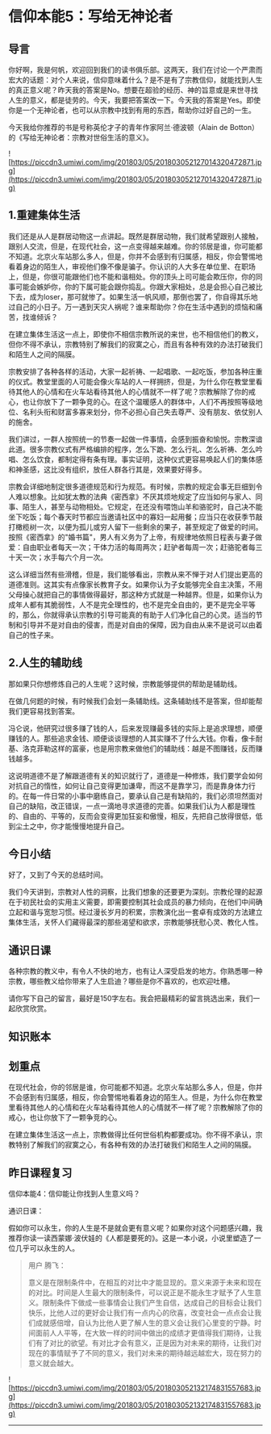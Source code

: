# 信仰本能5：写给无神论者

## 导言

你好啊，我是何帆，欢迎回到我们的读书俱乐部。这两天，我们在讨论一个严肃而宏大的话题：对个人来说，信仰意味着什么？是不是有了宗教信仰，就能找到人生的真正意义呢？昨天我的答案是No。想要在超验的经历、神的旨意或是来世寻找人生的意义，都是徒劳的。今天，我要把答案改一下。今天我的答案是Yes。即使你是一个无神论者，也可以从宗教中找到有用的东西，帮助你过好自己的一生。

今天我给你推荐的书是号称英伦才子的青年作家阿兰·德波顿（Alain de Botton）的《写给无神论者：宗教对世俗生活的意义》。

![https://piccdn3.umiwi.com/img/201803/05/201803052127014320472871.jpg](https://piccdn3.umiwi.com/img/201803/05/201803052127014320472871.jpg)

## 1.重建集体生活

我们还是从人是群居动物这一点讲起。既然是群居动物，我们就希望跟别人接触，跟别人交流，但是，在现代社会，这一点变得越来越难。你的邻居是谁，你可能都不知道。北京火车站那么多人，但是，你并不会感到有归属感，相反，你会警惕地看着身边的陌生人，审视他们像不像是骗子。你认识的人大多在单位里、在职场上，但是，你很可能跟他们也不能和谐相处。你的顶头上司可能会欺压你，你的同事可能会嫉妒你，你的下属可能会跟你捣乱。你跟大家相处，总是会担心自己被比下去，成为loser，那可就惨了。如果生活一帆风顺，那倒也罢了，你自得其乐地过自己的小日子。万一遇到天灾人祸呢？谁来帮助你？你在生活中遇到的烦恼和痛苦，找谁倾诉？

在建立集体生活这一点上，即使你不相信宗教所说的来世，也不相信他们的教义，但你不得不承认，宗教特别了解我们的寂寞之心，而且有各种有效的办法打破我们和陌生人之间的隔膜。

宗教安排了各种各样的活动，大家一起祈祷、一起唱歌、一起吃饭，参加各种庄重的仪式。教堂里面的人可能会像火车站的人一样拥挤，但是，为什么你在教堂里看待其他人的心情和在火车站看待其他人的心情就不一样了呢？宗教解除了你的戒心，也让你放下了一颗争竞的心。在这个温暖感人的群体中，人们不再按照等级地位、名利头衔和财富多寡来划分，你不必担心自己失去尊严、没有朋友、依仗别人的施舍。

我们讲过，一群人按照统一的节奏一起做一件事情，会感到振奋和愉悦。宗教深谙此道。很多宗教仪式有严格编排的程序，怎么下跪、怎么行礼、怎么祈祷、怎么吟唱、怎么饮食，都制定得有条有理。事实证明，这种仪式更容易唤起人们的集体感和神圣感，这比没有组织，放任人群各行其是，效果要好得多。

宗教会详细地制定很多道德规范和行为规范。有时候，宗教的规定会事无巨细到令人难以想象。比如犹太教的法典《密西拿》不厌其烦地规定了应当如何与家人、同事、陌生人，甚至与动物相处。它规定，在还没有喂饱山羊和骆驼时，自己决不能坐下吃饭；每个春天时节都应当邀请社区中的寡妇一起用餐；应当只在收获季节敲打橄榄树一次，以便为孤儿或穷人留下一些剩余的果子，甚至规定了做爱的时间。按照《密西拿》的"婚书篇"，男人有义务为了上帝，有规律地依照日程表与妻子做爱：自由职业者每天一次；干体力活的每周两次；赶驴者每周一次；赶骆驼者每三十天一次；水手每六个月一次。

这么详细当然有些滑稽，但是，我们能够看出，宗教从来不惮于对人们提出更高的道德准则。这其实有点像家长教育子女。如果你认为子女能够完全自主决策，不用父母操心就把自己的事情做得最好，那这种方式就是一种越界。但是，如果你认为成年人都有其脆弱性，人不是完全理性的，也不是完全自由的，更不是完全平等的，那么，你就得承认宗教的引导可能真的有助于人们净化自己的心灵。适当的节制和引导并不是对自由的侵害，而是对自由的保障，因为自由从来不是说可以由着自己的性子来。

## 2.人生的辅助线

那如果只你想修炼自己的人生呢？这时候，宗教能够提供的帮助是辅助线。

在做几何题的时候，有时候我们会划一条辅助线。这条辅助线不是答案，但却能帮我们更容易找到答案。

冯仑说，他研究过很多赚了钱的人，后来发现赚最多钱的实际上是追求理想，顺便赚钱的人。那些追求金钱、顺便谈谈理想的人其实赚不了什么大钱。你看，像卡耐基、洛克菲勒这样的富豪，也是用宗教来做他们的辅助线：越是不图赚钱，反而赚钱越多。

这说明道德不是了解跟道德有关的知识就行了，道德是一种修炼，我们要学会如何对抗自己的惰性，如何让自己变得更加谦卑，而这不是靠学习，而是靠身体力行的。在每一件日常的小事中磨练自己，要承认自己是有缺陷的，我们必须坦然面对自己的缺陷，改正错误，一点一滴地寻求道德的完善。如果我们认为人都是理性的、自由的、平等的，反而会变得更加狂妄和傲慢，相反，先把自己放得很低，低到尘土之中，你才能慢慢地提升自己。

## 今日小结

好了，又到了今天的总结时间。

我们今天讲到，宗教对人性的洞察，比我们想象的还要更为深刻。宗教伦理的起源在于初民社会的实用主义需要，即需要控制其社会成员的暴力倾向，在他们中间确立起和谐与宽恕习惯。经过漫长岁月的积累，宗教演化出一套卓有成效的方法建立集体生活，关怀人们藏得最深的那些渴望和欲求，宗教能够抚慰心灵、教化人性。

## 通识日课

各种宗教的教义中，有令人不快的地方，也有让人深受启发的地方。你熟悉哪一种宗教，哪些教义给你带来了人生启迪？哪些是你不喜欢的，也欢迎吐槽。

请你写下自己的留言，最好是150字左右。我会把最精彩的留言挑选出来，我们一起欣赏欣赏。

## 知识账本

## 划重点

在现代社会，你的邻居是谁，你可能都不知道。北京火车站那么多人，但是，你并不会感到有归属感，相反，你会警惕地看着身边的陌生人。但是，为什么你在教堂里看待其他人的心情和在火车站看待其他人的心情就不一样了呢？宗教解除了你的戒心，也让你放下了一颗争竞的心。

在建立集体生活这一点上，宗教做得比任何世俗机构都要成功。你不得不承认，宗教特别了解我们的寂寞之心，有各种有效的办法打破我们和陌生人之间的隔膜。

## 昨日课程复习

信仰本能4：信仰能让你找到人生意义吗？

通识日课：

假如你可以永生，你的人生是不是就会更有意义呢？如果你对这个问题感兴趣，我推荐你读一读西蒙娜·波伏娃的《人都是要死的》。这是一本小说，小说里塑造了一位几乎可以永生的人。

> 用户 腾飞：
> 
> 意义是在限制条件中，在相互的对比中才能显现的。意义来源于未来和现在的对比。时间是人生最大的限制条件，可以说正是不能永生才赋予了人生意义。限制条件下做成一些事情会让我们产生自信，达成自己的目标会让我们快乐，比他人过的更好会让我们有一点内心的欣喜，改变社会一点点会让我们成就感倍增，自认为比他人更了解人生的意义会让我们心里变的宁静。时间面前人人平等，在大致一样的时间中做出的成绩才更值得我们期待，让我们有了对比的欲望。有对比才会有意义，正是因为对未来的期待，让我们对现在的事情赋予了不同的意义，我们对未来的期待越远越宏大，现在努力的意义就会越大。

![https://piccdn3.umiwi.com/img/201803/05/201803052132174831557683.jpg](https://piccdn3.umiwi.com/img/201803/05/201803052132174831557683.jpg)

---
